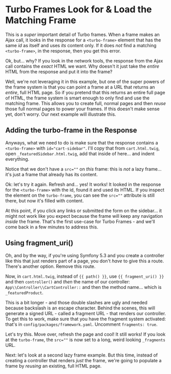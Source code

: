 # Turbo Frames Look for & Load the Matching Frame

This is a *super* important detail of Turbo frames. When a frame makes an Ajax call,
it looks in the response for a `<turbo-frame>` element that has the same *id* as
itself and uses *its* content only. If it does *not* find a matching `<turbo-frame>`,
in the response, then you get this error.

Ok, but... why? If you look in the network tools, the response from the Ajax call
contains the *exact* HTML we want. Why doesn't it just take the *entire* HTML from
the response and put it into the frame?

Well, we're not leveraging it in this example, but one of the super powers of the
frame system is that you can point a frame at a URL that returns an *entire*, full
HTML page. So if you pretend that this returns an entire full page of HTML,
the frame system is smart enough to only find and use the matching frame. This
allows you to create full, normal pages and then *reuse* those full normal pages
to power your frames. If this doesn't make sense yet, don't worry. Our next
example will illustrate this.

## Adding the turbo-frame in the Response

Anyways, what we need to do is make sure that the response contains a `<turbo-frame>`
with `id="cart-sidebar"`. I'll copy that from `cart.html.twig`, open
`_featuredSidebar.html.twig`, add that inside of here... and indent everything.

Notice that we don't have a `src=""` on *this* frame: this is *not* a lazy frame...
it's just a frame that already has its content.

Ok: let's try it again. Refresh and... yes! It works! It looked in the response
for the `<turbo-frame>` with the id, found it and used its HTML. If you inspect the
element on the `turbo-frame`, you can see the `src=""` attribute is still there,
but now it's filled with content.

At this point, if you click any links or submitted the form on the sidebar...
it might not work like you expect because the frame will keep any navigation
*inside* the frame. That's the first use-case for Turbo Frames - and we'll come
back in a few minutes to address this.

## Using fragment_uri()

Oh, and by the way, if you're using Symfony 5.3 and you create a controller like
this that just renders part of a page, you don't *have* to give this a route.
There's another option. Remove this route.

Now, in `cart.html.twig`, instead of `{{ path() }}`, use `{{ fragment_uri() }}`
and then `controller()` and *then* the name of our controller:
`App\\Controller\\CartController::` and then the method name... which is
`_featuredProduct`.

This is a bit longer - and those double slashes are ugly and needed because backslash
is an escape character. Behind the scenes, this will generate a signed URL - called
a fragment URL - that renders our controller. To get this to work, make sure that
you have the fragment system activated: that's in `config/packages/framework.yaml`.
Uncomment `fragments: true`.

Let's try this. Move over, refresh the page and cool! It still works! If you look
at the `turbo-frame`, the `src=""` is now set to a long, weird looking `_fragments`
URL.

Next: let's look at a second lazy frame example. But this time, instead of creating
a controller that renders *just* the frame, we're going to populate a frame by
*reusing* an existing, full HTML page.
